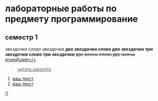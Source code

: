# лабораторные работы по предмету программирование
## семестр 1
*звездочка слово звездочка*
**две звездочки слово две звездочки**
***три звездочки слово три звездочки***
~~две волны слово две волны~~
<u>eruegfuwer</>

> цитата какатято

1. ваш текст
2. ваш текст

[]
